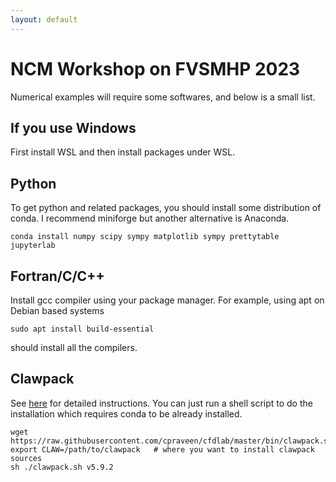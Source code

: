 ```yaml
---
layout: default
---
```


# NCM Workshop on FVSMHP 2023

Numerical examples will require some softwares, and below is a small list.

## If you use Windows

First install WSL and then install packages under WSL.

## Python

To get python and related packages, you should install some distribution of conda. I recommend miniforge but another alternative is Anaconda.

```shell
conda install numpy scipy sympy matplotlib sympy prettytable jupyterlab
```

## Fortran/C/C++

Install gcc compiler using your package manager. For example, using apt on Debian based systems

```shell
sudo apt install build-essential
```

should install all the compilers.

## Clawpack

See [here](comp/clawpack.html) for detailed instructions. You can just run a shell script to do the installation which requires conda to be already installed.

```shell
wget https://raw.githubusercontent.com/cpraveen/cfdlab/master/bin/clawpack.sh
export CLAW=/path/to/clawpack   # where you want to install clawpack sources
sh ./clawpack.sh v5.9.2
```
